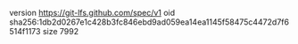 version https://git-lfs.github.com/spec/v1
oid sha256:1db2d0267e1c428b3fc846ebd9ad059ea14ea1145f58475c4472d7f6514f1173
size 7992
